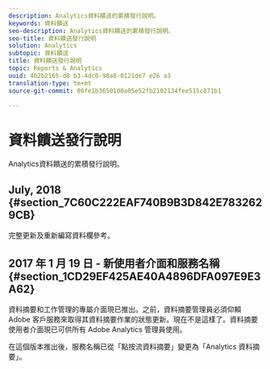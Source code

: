 ```yaml
---
description: Analytics資料饋送的累積發行說明。
keywords: 資料饋送
seo-description: Analytics資料饋送的累積發行說明。
seo-title: 資料饋送發行說明
solution: Analytics
subtopic: 資料饋送
title: 資料饋送發行說明
topic: Reports & Analytics
uuid: 4b2b2165-d8 b3-4dc0-98a8-0121de7 e26 a3
translation-type: tm+mt
source-git-commit: 86fe1b3650100a05e52fb2102134fee515c871b1

---
```



# 資料饋送發行說明

Analytics資料饋送的累積發行說明。

## July, 2018 {#section_7C60C222EAF740B9B3D842E7832629CB}

完整更新及重新編寫資料欄參考。

## 2017 年 1 月 19 日 - 新使用者介面和服務名稱 {#section_1CD29EF425AE40A4896DFA097E9E3A62}

資料摘要和工作管理的專屬介面現已推出。之前，資料摘要管理員必須仰賴 Adobe 客戶服務來取得其資料摘要作業的狀態更新。現在不是這樣了。資料摘要使用者介面現已可供所有 Adobe Analytics 管理員使用。

在這個版本推出後，服務名稱已從「點按流資料摘要」變更為「Analytics 資料摘要」。
